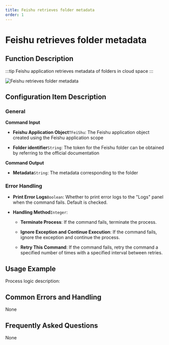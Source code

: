 ```yaml
---
title: Feishu retrieves folder metadata
order: 1
---
```


# Feishu retrieves folder metadata

## Function Description

:::tip 
Feishu application retrieves metadata of folders in cloud space
:::

![Feishu retrieves folder metadata](../../../../assets/Feishu%20retrieves%20folder%20metadata_command.png)

## Configuration Item Description

### General

**Command Input**

- **Feishu Application Object**`TFeiShu`: The Feishu application object created using the Feishu application scope

- **Folder identifier**`String`: The token for the Feishu folder can be obtained by referring to the official documentation


**Command Output**

- **Metadata**`String`: The metadata corresponding to the folder

### Error Handling

- **Print Error Logs**`Boolean`: Whether to print error logs to the "Logs" panel when the command fails. Default is checked. 

- **Handling Method**`Integer`:

    - **Terminate Process**: If the command fails, terminate the process.

    - **Ignore Exception and Continue Execution**: If the command fails, ignore the exception and continue the process.

    - **Retry This Command**: If the command fails, retry the command a specified number of times with a specified interval between retries.

## Usage Example

Process logic description:

## Common Errors and Handling

None

## Frequently Asked Questions

None

